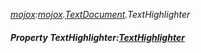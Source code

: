 _[mojox](../../modules/mojox/mojox-module.md):[mojox](../../modules/mojox/mojox-module.md).[TextDocument](../../modules/mojox/mojox-textdocument.md).TextHighlighter_
##### Property TextHighlighter:[TextHighlighter](../../modules/mojox/mojox-texthighlighter.md)
